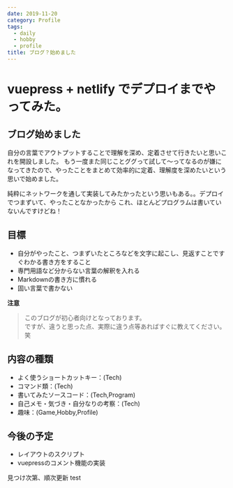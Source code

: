 ```yaml
---
date: 2019-11-20
category: Profile
tags:
  - daily
  - hobby
  - profile
title: ブログ？始めました
---
```

# vuepress + netlify でデプロイまでやってみた。

## ブログ始めました  

自分の言葉でアウトプットすることで理解を深め、定着させて行きたいと思いこれを開設しました。
もう一度また同じことググって試して～ってなるのが嫌になってきたので、やったことをまとめて効率的に定着、理解度を深めたいという思いで始めました。

純粋にネットワークを通して実装してみたかったという思いもある。。デプロイでつまずいて、やったことなかったから
これ、ほとんどプログラムは書いていないんですけどね！

## 目標

* 自分がやったこと、つまずいたところなどを文字に起こし、見返すことですぐわかる書き方をすること
* 専門用語など分からない言葉の解釈を入れる
* Markdownの書き方に慣れる
* 固い言葉で書かない

**注意**

> このブログが初心者向けとなっております。  
> ですが、違うと思った点、実際に違う点等あればすぐに教えてください。笑

## 内容の種類

* よく使うショートカットキー：(Tech)
* コマンド類：(Tech)
* 書いてみたソースコード：(Tech,Program)
* 自己メモ・気づき・自分なりの考察：(Tech)
* 趣味：(Game,Hobby,Profile)

## 今後の予定

* レイアウトのスクリプト
* vuepressのコメント機能の実装

見つけ次第、順次更新
test

